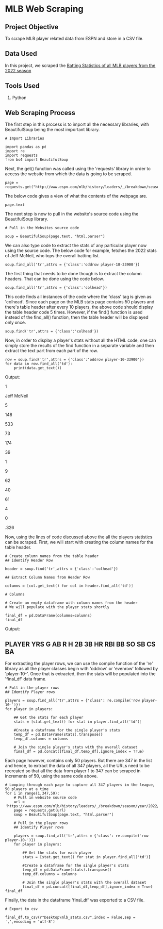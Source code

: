 # MLB Web Scraping

## Project Objective

To scrape MLB player related data from ESPN and store in a CSV file.

## Data Used

In this project, we scraped the <a href = "https://www.espn.com/mlb/history/leaders/_/breakdown/season/year/2022/start/1"> Batting Statistics of all MLB players from the 2022 season </a>

## Tools Used

1. Python

## Web Scraping Process

The first step in this process is to import all the necessary libraries, with BeautifulSoup being the most important library.

    # Import Libraries

    import pandas as pd
    import re
    import requests
    from bs4 import BeautifulSoup

Next, the get() function was called using the 'requests' library in order to access the website from which the data is going to be scraped.

    page = requests.get("http://www.espn.com/mlb/history/leaders/_/breakdown/season/year/2022/start/1")
    
The below code gives a view of what the contents of the webpage are.

    page.text
    
The next step is now to pull in the website's source code using the BeautifulSoup library.

    # Pull in the Websites source code

    soup = BeautifulSoup(page.text, "html.parser")
    
We can also type code to extract the stats of any particular player now using the source code. The below code for example, fetches the 2022 stats of Jeff McNeil, who tops the overall batting list.

    soup.find_all('tr',attrs = {'class':'oddrow player-10-33900'})

The first thing that needs to be done though is to extract the column headers. That can be done using the code below.

    soup.find_all('tr',attrs = {'class':'colhead'})
    
This code finds all instances of the code where the 'class' tag is given as 'colhead'. Since each page on the MLB stats page contains 50 players and there's table header after every 10 players, the above code should display the table header code 5 times. However, if the find() function is used instead of the find_all() function, then the table header will be displayed only once.

    soup.find('tr',attrs = {'class':'colhead'})
    
Now, in order to display a player's stats without all the HTML code, one can simply store the results of the find function in a separate variable and then extract the text part from each part of the row.

    row = soup.find('tr',attrs = {'class':'oddrow player-10-33900'})
    for data in row.find_all('td'):
        print(data.get_text())

Output:

1

Jeff McNeil

5

148

533

73

174

39

1

9

62

40

61

4

0

.326

Now, using the lines of code discussed above the all the players statistics can be scraped. First, we will start with creating the column names for the table header. 

    # Create column names from the table header
    ## Identify Header Row

    header = soup.find('tr',attrs = {'class':'colhead'})

    ## Extract Column Names from Header Row

    columns = [col.get_text() for col in header.find_all('td')]

    # Columns

    # Create an empty dataframe with column names from the header
    # We will populate with the player stats shortly

    final_df = pd.DataFrame(columns=columns)
    final_df

Output:

PLAYER	YRS	G	AB	R	H	2B	3B	HR	RBI	BB	SO	SB	CS	BA
----------------------------------------------

For extracting the player rows, we can use the compile function of the 're' library as all the player classes begin with 'oddrow' or 'evenrow' followed by 'player-10-'. Once that is extracted, then the stats will be populated into the 'final_df' data frame.

    # Pull in the player rows
    ## Identify Player rows

    players = soup.find_all('tr',attrs = {'class': re.compile('row player-10-')})
    for player in players:

        ## Get the stats for each player
        stats = [stat.get_text() for stat in player.find_all('td')]

        #Create a dataframe for the single player's stats
        temp_df = pd.DataFrame(stats).transpose()
        temp_df.columns = columns

        # Join the single player's stats with the overall dataset
        final_df = pd.concat([final_df,temp_df],ignore_index = True)

Each page however, contains only 50 players. But there are 347 in the list and hence, to extract the data of all 347 players, all the URLs need to be recreated so that all the data from player 1 to 347 can be scraped in increments of 50, using the same code above.

    # Looping through each page to capture all 347 players in the league, 50 players at a time
    for i in range(1,347,50):
        # Pull in website source code
        url = 'https://www.espn.com/mlb/history/leaders/_/breakdown/season/year/2022/start/{}'.format(i)
        page = requests.get(url)
        soup = BeautifulSoup(page.text, "html.parser")

        # Pull in the player rows
        ## Identify Player rows

        players = soup.find_all('tr',attrs = {'class': re.compile('row player-10-')})
        for player in players:

            ## Get the stats for each player
            stats = [stat.get_text() for stat in player.find_all('td')]

            #Create a dataframe for the single player's stats
            temp_df = pd.DataFrame(stats).transpose()
            temp_df.columns = columns

            # Join the single player's stats with the overall dataset
            final_df = pd.concat([final_df,temp_df],ignore_index = True)
    final_df

Finally, the data in the dataframe 'final_df' was exported to a CSV file.

    # Export to csv

    final_df.to_csv(r"Desktop\mlb_stats.csv",index = False,sep = ',',encoding = 'utf-8')
